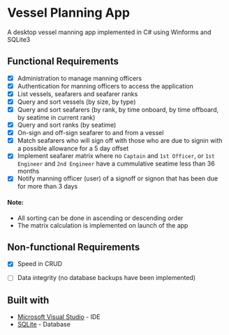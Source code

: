 # Vessel Planning App
A desktop vessel manning app implemented in C# using Winforms and SQLite3

## Functional Requirements
- [x] Administration to manage manning officers
- [x] Authentication for manning officers to access the application
- [x] List vessels, seafarers and seafarer ranks
- [x] Query and sort vessels (by size, by type)
- [x] Query and sort seafarers (by rank, by time onboard, by time offboard, by seatime in current rank)
- [x] Query and sort ranks (by seatime)  
- [x] On-sign and off-sign seafarer to and from a vessel
- [x] Match seafarers who will sign off with those who are due to signin with a possible allowance for a 5 day offset
- [x] Implement seafarer matrix where no `Captain` and `1st Officer`, or `1st Engineer` and `2nd Engineer` have a cummulative seatime less than 36 months
- [x] Notify manning officer (user) of a signoff or signon that has been due for more than 3 days

#### Note:
- All sorting can be done in ascending or descending order
- The matrix calculation is implemented on launch of the app 

## Non-functional Requirements
- [x] Speed in CRUD 
- [ ] Data integrity (no database backups have been implemented)


## Built with
 - [Microsoft Visual Studio](https://www.visualstudio.com) - IDE
 - [SQLite](https://www.sqlite.com) - Database

